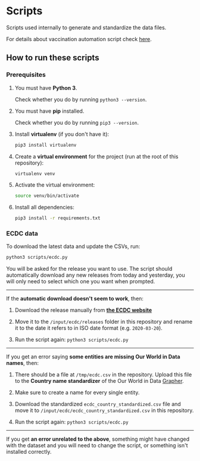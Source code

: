 # Scripts

Scripts used internally to generate and standardize the data files.

For details about vaccination automation script check [here](scripts/vaccinations/README.md).

## How to run these scripts

### Prerequisites

1. You must have **Python 3**.

   Check whether you do by running `python3 --version`.

2. You must have **pip** installed.

   Check whether you do by running `pip3 --version`.

3. Install **virtualenv** (if you don't have it):

   ```sh
   pip3 install virtualenv
   ```

4. Create a **virtual environment** for the project (run at the root of this repository):

   ```sh
   virtualenv venv
   ```

5. Activate the virtual environment:

   ```sh
   source venv/bin/activate
   ```

6. Install all dependencies:

   ```sh
   pip3 install -r requirements.txt
   ```

### ECDC data

To download the latest data and update the CSVs, run:

```sh
python3 scripts/ecdc.py
```

You will be asked for the release you want to use. The script should automatically download any new releases from today and yesterday, you will only need to select which one you want when prompted.

---

If the **automatic download doesn't seem to work**, then:

1. Download the release manually from [**the ECDC website**](https://www.ecdc.europa.eu/en/publications-data/download-todays-data-geographic-distribution-covid-19-cases-worldwide)

2. Move it to the `/input/ecdc/releases` folder in this repository and rename it to the date it refers to in ISO date format (e.g. `2020-03-20`).

3. Run the script again: `python3 scripts/ecdc.py`

---

If you get an error saying **some entities are missing Our World in Data names**, then:

1. There should be a file at `/tmp/ecdc.csv` in the repository. Upload this file to the **Country name standardizer** of the Our World in Data [Grapher](https://github.com/owid/owid-grapher).

2. Make sure to create a name for every single entity.

3. Download the standardized `ecdc_country_standardized.csv` file and move it to `/input/ecdc/ecdc_country_standardized.csv` in this repository.

4. Run the script again: `python3 scripts/ecdc.py`

---

If you get **an error unrelated to the above**, something might have changed with the dataset and you will need to change the script, or something isn't installed correctly.
